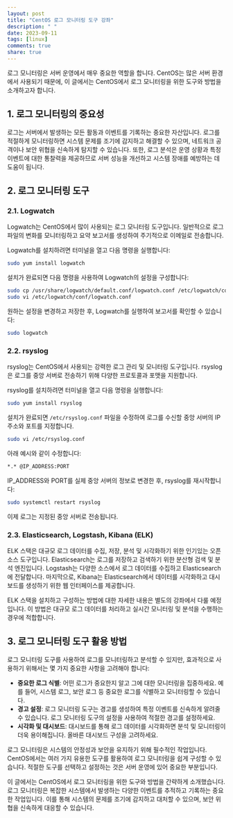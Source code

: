 ```yaml
---
layout: post
title: "CentOS 로그 모니터링 도구 강좌"
description: " "
date: 2023-09-11
tags: [linux]
comments: true
share: true
---
```


로그 모니터링은 서버 운영에서 매우 중요한 역할을 합니다. CentOS는 많은 서버 환경에서 사용되기 때문에, 이 글에서는 CentOS에서 로그 모니터링을 위한 도구와 방법을 소개하고자 합니다.

## 1. 로그 모니터링의 중요성

로그는 서버에서 발생하는 모든 활동과 이벤트를 기록하는 중요한 자산입니다. 로그를 적절하게 모니터링하면 시스템 문제를 조기에 감지하고 해결할 수 있으며, 네트워크 공격이나 보안 위협을 신속하게 탐지할 수 있습니다. 또한, 로그 분석은 운영 상황과 특정 이벤트에 대한 통찰력을 제공하므로 서버 성능을 개선하고 시스템 장애를 예방하는 데 도움이 됩니다.

## 2. 로그 모니터링 도구

### 2.1. **Logwatch**

Logwatch는 CentOS에서 많이 사용되는 로그 모니터링 도구입니다. 일반적으로 로그 파일의 변화를 모니터링하고 요약 보고서를 생성하여 주기적으로 이메일로 전송합니다.

Logwatch를 설치하려면 터미널을 열고 다음 명령을 실행합니다:

```bash
sudo yum install logwatch
```

설치가 완료되면 다음 명령을 사용하여 Logwatch의 설정을 구성합니다:

```bash
sudo cp /usr/share/logwatch/default.conf/logwatch.conf /etc/logwatch/conf/
sudo vi /etc/logwatch/conf/logwatch.conf
```

원하는 설정을 변경하고 저장한 후, Logwatch를 실행하여 보고서를 확인할 수 있습니다:

```bash
sudo logwatch
```

### 2.2. **rsyslog**

rsyslog는 CentOS에서 사용되는 강력한 로그 관리 및 모니터링 도구입니다. rsyslog은 로그를 중앙 서버로 전송하기 위해 다양한 프로토콜과 포맷을 지원합니다.

rsyslog를 설치하려면 터미널을 열고 다음 명령을 실행합니다:

```bash
sudo yum install rsyslog
```

설치가 완료되면 `/etc/rsyslog.conf` 파일을 수정하여 로그를 수신할 중앙 서버의 IP 주소와 포트를 지정합니다.

```bash
sudo vi /etc/rsyslog.conf
```

아래 예시와 같이 수정합니다:

```bash
*.* @IP_ADDRESS:PORT
```

IP_ADDRESS와 PORT를 실제 중앙 서버의 정보로 변경한 후, rsyslog를 재시작합니다:

```bash
sudo systemctl restart rsyslog
```

이제 로그는 지정된 중앙 서버로 전송됩니다.

### 2.3. **Elasticsearch, Logstash, Kibana (ELK)**

ELK 스택은 대규모 로그 데이터를 수집, 저장, 분석 및 시각화하기 위한 인기있는 오픈 소스 도구입니다. Elasticsearch는 로그를 저장하고 검색하기 위한 분산형 검색 및 분석 엔진입니다. Logstash는 다양한 소스에서 로그 데이터를 수집하고 Elasticsearch에 전달합니다. 마지막으로, Kibana는 Elasticsearch에서 데이터를 시각화하고 대시보드를 생성하기 위한 웹 인터페이스를 제공합니다.

ELK 스택을 설치하고 구성하는 방법에 대한 자세한 내용은 별도의 강좌에서 다룰 예정입니다. 이 방법은 대규모 로그 데이터를 처리하고 실시간 모니터링 및 분석을 수행하는 경우에 적합합니다.

## 3. 로그 모니터링 도구 활용 방법

로그 모니터링 도구를 사용하여 로그를 모니터링하고 분석할 수 있지만, 효과적으로 사용하기 위해서는 몇 가지 중요한 사항을 고려해야 합니다:

- **중요한 로그 식별**: 어떤 로그가 중요한지 알고 그에 대한 모니터링을 집중하세요. 예를 들어, 시스템 로그, 보안 로그 등 중요한 로그를 식별하고 모니터링할 수 있습니다.
- **경고 설정**: 로그 모니터링 도구는 경고를 생성하여 특정 이벤트를 신속하게 알려줄 수 있습니다. 로그 모니터링 도구의 설정을 사용하여 적절한 경고를 설정하세요.
- **시각화 및 대시보드**: 대시보드를 통해 로그 데이터를 시각화하면 분석 및 모니터링이 더욱 용이해집니다. 올바른 대시보드 구성을 고려하세요.

로그 모니터링은 시스템의 안정성과 보안을 유지하기 위해 필수적인 작업입니다. CentOS에서는 여러 가지 유용한 도구를 활용하여 로그 모니터링을 쉽게 구성할 수 있습니다. 적절한 도구를 선택하고 설정하는 것은 서버 운영에 있어 중요한 부분입니다.

이 글에서는 CentOS에서 로그 모니터링을 위한 도구와 방법을 간략하게 소개했습니다. 로그 모니터링은 복잡한 시스템에서 발생하는 다양한 이벤트를 추적하고 기록하는 중요한 작업입니다. 이를 통해 시스템의 문제를 조기에 감지하고 대처할 수 있으며, 보안 위협을 신속하게 대응할 수 있습니다.
